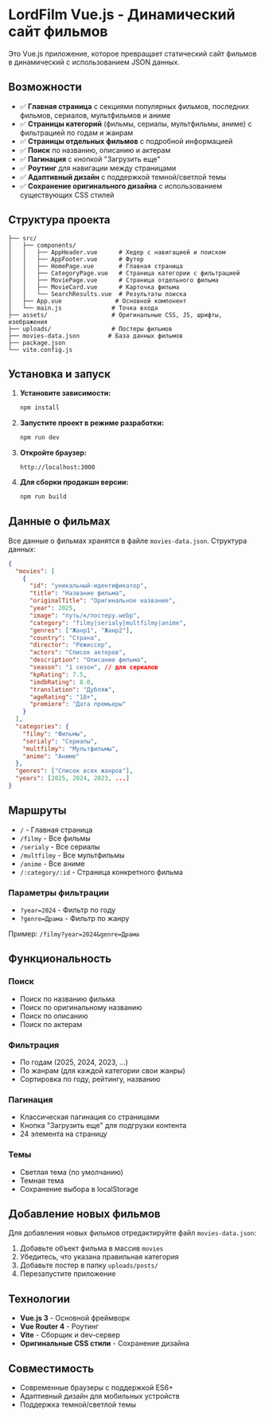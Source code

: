# LordFilm Vue.js - Динамический сайт фильмов

Это Vue.js приложение, которое превращает статический сайт фильмов в динамический с использованием JSON данных.

## Возможности

- ✅ **Главная страница** с секциями популярных фильмов, последних фильмов, сериалов, мультфильмов и аниме
- ✅ **Страницы категорий** (фильмы, сериалы, мультфильмы, аниме) с фильтрацией по годам и жанрам
- ✅ **Страницы отдельных фильмов** с подробной информацией
- ✅ **Поиск** по названию, описанию и актерам
- ✅ **Пагинация** с кнопкой "Загрузить еще"
- ✅ **Роутинг** для навигации между страницами
- ✅ **Адаптивный дизайн** с поддержкой темной/светлой темы
- ✅ **Сохранение оригинального дизайна** с использованием существующих CSS стилей

## Структура проекта

```
├── src/
│   ├── components/
│   │   ├── AppHeader.vue      # Хедер с навигацией и поиском
│   │   ├── AppFooter.vue      # Футер
│   │   ├── HomePage.vue       # Главная страница
│   │   ├── CategoryPage.vue   # Страница категории с фильтрацией
│   │   ├── MoviePage.vue      # Страница отдельного фильма
│   │   ├── MovieCard.vue      # Карточка фильма
│   │   └── SearchResults.vue  # Результаты поиска
│   ├── App.vue               # Основной компонент
│   └── main.js              # Точка входа
├── assets/                  # Оригинальные CSS, JS, шрифты, изображения
├── uploads/                 # Постеры фильмов
├── movies-data.json        # База данных фильмов
├── package.json
└── vite.config.js
```

## Установка и запуск

1. **Установите зависимости:**
   ```bash
   npm install
   ```

2. **Запустите проект в режиме разработки:**
   ```bash
   npm run dev
   ```

3. **Откройте браузер:**
   ```
   http://localhost:3000
   ```

4. **Для сборки продакшн версии:**
   ```bash
   npm run build
   ```

## Данные о фильмах

Все данные о фильмах хранятся в файле `movies-data.json`. Структура данных:

```json
{
  "movies": [
    {
      "id": "уникальный-идентификатор",
      "title": "Название фильма",
      "originalTitle": "Оригинальное название",
      "year": 2025,
      "image": "путь/к/постеру.webp",
      "category": "filmy|serialy|multfilmy|anime",
      "genres": ["Жанр1", "Жанр2"],
      "country": "Страна",
      "director": "Режиссер",
      "actors": "Список актеров",
      "description": "Описание фильма",
      "season": "1 сезон", // для сериалов
      "kpRating": 7.5,
      "imdbRating": 8.0,
      "translation": "Дубляж",
      "ageRating": "18+",
      "premiere": "Дата премьеры"
    }
  ],
  "categories": {
    "filmy": "Фильмы",
    "serialy": "Сериалы",
    "multfilmy": "Мультфильмы", 
    "anime": "Аниме"
  },
  "genres": ["Список всех жанров"],
  "years": [2025, 2024, 2023, ...]
}
```

## Маршруты

- `/` - Главная страница
- `/filmy` - Все фильмы
- `/serialy` - Все сериалы  
- `/multfilmy` - Все мультфильмы
- `/anime` - Все аниме
- `/:category/:id` - Страница конкретного фильма

### Параметры фильтрации

- `?year=2024` - Фильтр по году
- `?genre=Драма` - Фильтр по жанру

Пример: `/filmy?year=2024&genre=Драма`

## Функциональность

### Поиск
- Поиск по названию фильма
- Поиск по оригинальному названию
- Поиск по описанию
- Поиск по актерам

### Фильтрация
- По годам (2025, 2024, 2023, ...)
- По жанрам (для каждой категории свои жанры)
- Сортировка по году, рейтингу, названию

### Пагинация
- Классическая пагинация со страницами
- Кнопка "Загрузить еще" для подгрузки контента
- 24 элемента на страницу

### Темы
- Светлая тема (по умолчанию)
- Темная тема
- Сохранение выбора в localStorage

## Добавление новых фильмов

Для добавления новых фильмов отредактируйте файл `movies-data.json`:

1. Добавьте объект фильма в массив `movies`
2. Убедитесь, что указана правильная категория
3. Добавьте постер в папку `uploads/posts/`
4. Перезапустите приложение

## Технологии

- **Vue.js 3** - Основной фреймворк
- **Vue Router 4** - Роутинг
- **Vite** - Сборщик и dev-сервер
- **Оригинальные CSS стили** - Сохранение дизайна

## Совместимость

- Современные браузеры с поддержкой ES6+
- Адаптивный дизайн для мобильных устройств
- Поддержка темной/светлой темы
